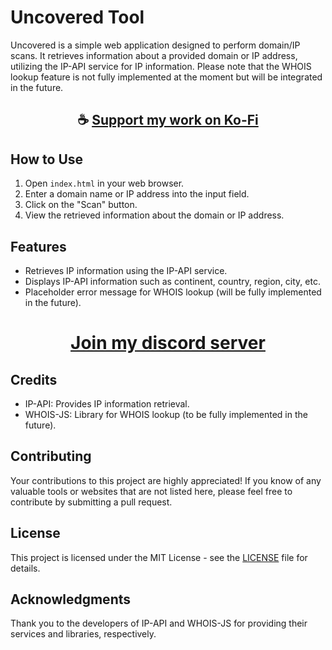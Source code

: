 # Uncovered Tool

Uncovered is a simple web application designed to perform domain/IP scans. It retrieves information about a provided domain or IP address, utilizing the IP-API service for IP information. Please note that the WHOIS lookup feature is not fully implemented at the moment but will be integrated in the future.

<div align="center">

## ☕ [Support my work on Ko-Fi](https://ko-fi.com/thatsinewave)

</div>

## How to Use

1. Open `index.html` in your web browser.
2. Enter a domain name or IP address into the input field.
3. Click on the "Scan" button.
4. View the retrieved information about the domain or IP address.

## Features

- Retrieves IP information using the IP-API service.
- Displays IP-API information such as continent, country, region, city, etc.
- Placeholder error message for WHOIS lookup (will be fully implemented in the future).

<div align="center">

# [Join my discord server](https://discord.gg/2nHHHBWNDw)

</div>

## Credits

- IP-API: Provides IP information retrieval.
- WHOIS-JS: Library for WHOIS lookup (to be fully implemented in the future).

## Contributing
Your contributions to this project are highly appreciated! If you know of any valuable tools or websites that are not listed here, please feel free to contribute by submitting a pull request.

## License

This project is licensed under the MIT License - see the [LICENSE](LICENSE) file for details.

## Acknowledgments

Thank you to the developers of IP-API and WHOIS-JS for providing their services and libraries, respectively.